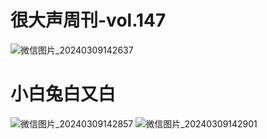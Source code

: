 # 很大声周刊-vol.147

![微信图片_20240309142637](https://github.com/hendasheng/HenDaShengWeekly/assets/20842136/8403233b-3c3e-4d9f-98a9-982c4ac654d8)

# 小白兔白又白
![微信图片_20240309142857](https://github.com/hendasheng/HenDaShengWeekly/assets/20842136/384fc1cc-bcb1-4d57-add4-f551f1d193d7)
![微信图片_20240309142901](https://github.com/hendasheng/HenDaShengWeekly/assets/20842136/49ba545b-d8b6-43ac-8c05-6aa3418d1293)
